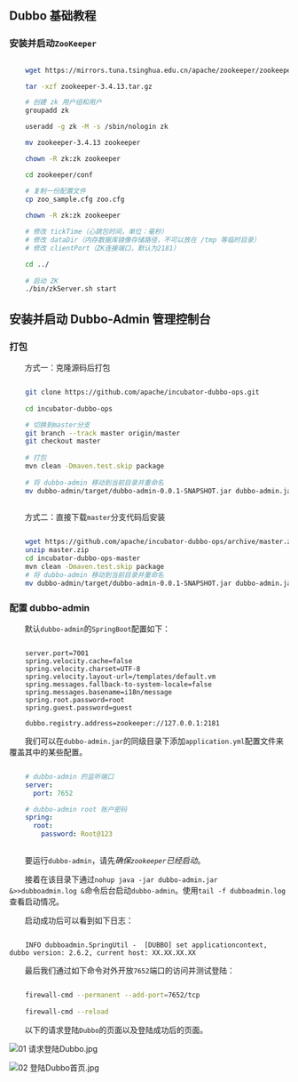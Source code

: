 ## Dubbo 基础教程

### 安装并启动`ZooKeeper`

```bash

    wget https://mirrors.tuna.tsinghua.edu.cn/apache/zookeeper/zookeeper-3.4.13/zookeeper-3.4.13.tar.gz

    tar -xzf zookeeper-3.4.13.tar.gz

    # 创建 zk 用户组和用户
    groupadd zk

    useradd -g zk -M -s /sbin/nologin zk

    mv zookeeper-3.4.13 zookeeper

    chown -R zk:zk zookeeper

    cd zookeeper/conf

    # 复制一份配置文件
    cp zoo_sample.cfg zoo.cfg
    
    chown -R zk:zk zookeeper

    # 修改 tickTime（心跳包时间，单位：毫秒）
    # 修改 dataDir（内存数据库镜像存储路径，不可以放在 /tmp 等临时目录）
    # 修改 clientPort（ZK连接端口，默认为2181）

    cd ../
    
    # 启动 ZK
    ./bin/zkServer.sh start

```

## 安装并启动 Dubbo-Admin 管理控制台

### 打包

　　方式一：克隆源码后打包

```bash

    git clone https://github.com/apache/incubator-dubbo-ops.git
    
    cd incubator-dubbo-ops

    # 切换到master分支
    git branch --track master origin/master
    git checkout master
    
    # 打包
    mvn clean -Dmaven.test.skip package
    
    # 将 dubbo-admin 移动到当前目录并重命名
    mv dubbo-admin/target/dubbo-admin-0.0.1-SNAPSHOT.jar dubbo-admin.jar
    
```

　　方式二：直接下载`master`分支代码后安装

```bash

    wget https://github.com/apache/incubator-dubbo-ops/archive/master.zip
    unzip master.zip
    cd incubator-dubbo-ops-master
    mvn clean -Dmaven.test.skip package
    # 将 dubbo-admin 移动到当前目录并重命名
    mv dubbo-admin/target/dubbo-admin-0.0.1-SNAPSHOT.jar dubbo-admin.jar

```

### 配置 dubbo-admin

　　默认`dubbo-admin`的`SpringBoot`配置如下：

```properties

    server.port=7001
    spring.velocity.cache=false
    spring.velocity.charset=UTF-8
    spring.velocity.layout-url=/templates/default.vm
    spring.messages.fallback-to-system-locale=false
    spring.messages.basename=i18n/message
    spring.root.password=root
    spring.guest.password=guest
    
    dubbo.registry.address=zookeeper://127.0.0.1:2181

```

　　我们可以在`dubbo-admin.jar`的同级目录下添加`application.yml`配置文件来覆盖其中的某些配置。

```yaml

    # dubbo-admin 的监听端口
    server:
      port: 7652

    # dubbo-admin root 账户密码
    spring:
      root:
        password: Root@123
        
```

　　要运行`dubbo-admin`，请先*确保`zookeeper`已经启动*。

　　接着在该目录下通过`nohup java -jar dubbo-admin.jar &>>dubboadmin.log &`命令后台启动`dubbo-admin`。使用`tail -f dubboadmin.log`查看启动情况。

　　启动成功后可以看到如下日志：

```text

    INFO dubboadmin.SpringUtil -  [DUBBO] set applicationcontext, dubbo version: 2.6.2, current host: XX.XX.XX.XX

```

　　最后我们通过如下命令对外开放`7652`端口的访问并测试登陆：

```bash

    firewall-cmd --permanent --add-port=7652/tcp
    
    firewall-cmd --reload

```

　　以下的请求登陆`Dubbo`的页面以及登陆成功后的页面。

![01 请求登陆Dubbo.jpg](https://i.loli.net/2018/09/12/5b992d8f18de7.jpg)

![02 登陆Dubbo首页.jpg](https://i.loli.net/2018/09/12/5b992d8fbd58f.jpg)

